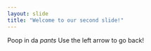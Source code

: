 ```yaml
---
layout: slide
title: "Welcome to our second slide!"
---
```

Poop in da *pants*
Use the left arrow to go back!

